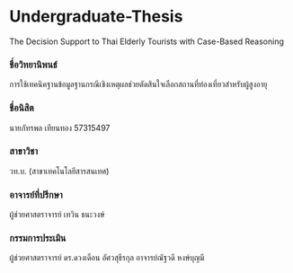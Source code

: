 # Undergraduate-Thesis
 The Decision Support to Thai Elderly Tourists with Case-Based Reasoning
### ชื่อวิทยานิพนธ์
การใช้เทคนิคฐานข้อมูลฐานกรณีเชิงเหตุผลช่วยตัดสินใจเลือกสถานที่ท่องเที่ยวสำหรับผู้สูงอายุ 
### ชื่อนิสิต
นายภัทรพล เทียนทอง 57315497
### สาขาวิชา
วท.บ. (สาขาเทคโนโลยีสารสนเทศ) 
### อาจารย์ที่ปรึกษา
ผู้ช่วยศาสตราจารย์ เทวิน ธนะวงษ์ 
### กรรมการประเมิน
ผู้ช่วยศาสตราจารย์ ดร.ดวงเดือน อัศวสุธีรกุล
อาจารย์ณัฐวดี หงษ์บุญมี
